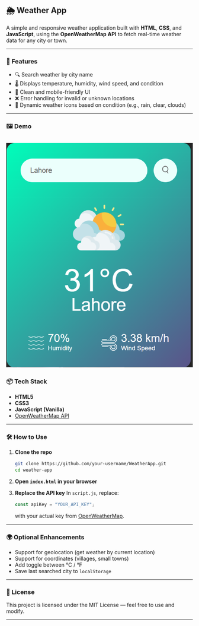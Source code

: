 ## 🌦️ Weather App

A simple and responsive weather application built with **HTML**, **CSS**, and **JavaScript**, using the **OpenWeatherMap API** to fetch real-time weather data for any city or town.

---

### 🚀 Features

* 🔍 Search weather by city name
* 🌡️ Displays temperature, humidity, wind speed, and condition
* 🎨 Clean and mobile-friendly UI
* ❌ Error handling for invalid or unknown locations
* 📸 Dynamic weather icons based on condition (e.g., rain, clear, clouds)

---

### 🖼️ Demo

![Screenshot](images/demo.png)
---

### 📦 Tech Stack

* **HTML5**
* **CSS3**
* **JavaScript (Vanilla)**
* [OpenWeatherMap API](https://openweathermap.org/api)

---

### 🛠️ How to Use

1. **Clone the repo**

   ```bash
   git clone https://github.com/your-username/WeatherApp.git
   cd weather-app
   ```

2. **Open `index.html` in your browser**

3. **Replace the API key**
   In `script.js`, replace:

   ```js
   const apiKey = "YOUR_API_KEY";
   ```

   with your actual key from [OpenWeatherMap](https://openweathermap.org/appid).

---

### 🌍 Optional Enhancements

* Support for geolocation (get weather by current location)
* Support for coordinates (villages, small towns)
* Add toggle between °C / °F
* Save last searched city to `localStorage`

---

### 📄 License

This project is licensed under the MIT License — feel free to use and modify.

---
